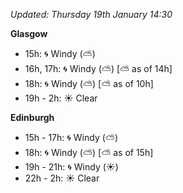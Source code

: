 *Updated: Thursday 19th January 14:30*

**Glasgow**

* 15h: :cyclone: Windy (:partly_sunny:)
* 16h, 17h: :cyclone: Windy (:partly_sunny:) [:partly_sunny: as of 14h]
* 18h: :cyclone: Windy (:partly_sunny:) [:partly_sunny: as of 10h]
* 19h - 2h: :sunny: Clear

**Edinburgh**

* 15h - 17h: :cyclone: Windy (:partly_sunny:)
* 18h: :cyclone: Windy (:partly_sunny:) [:partly_sunny: as of 15h]
* 19h - 21h: :cyclone: Windy (:sunny:)
* 22h - 2h: :sunny: Clear
